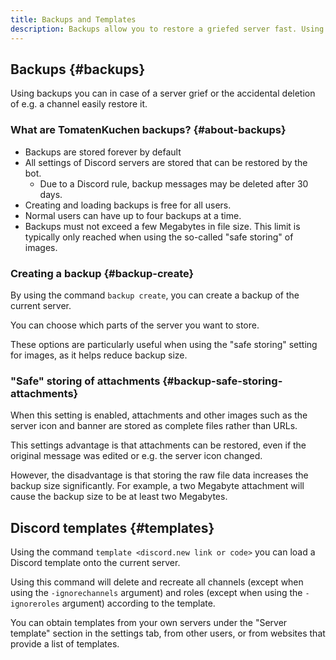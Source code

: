 ```yaml
---
title: Backups and Templates
description: Backups allow you to restore a griefed server fast. Using templates you can easily use from other users published server designs on an existing server.
---
```


## Backups {#backups}

Using backups you can in case of a server grief or the accidental deletion of e.g. a channel easily restore it.

### What are TomatenKuchen backups? {#about-backups}

- Backups are stored forever by default
- All settings of Discord servers are stored that can be restored by the bot.
	- Due to a Discord rule, backup messages may be deleted after 30 days.
- Creating and loading backups is free for all users.
- Normal users can have up to four backups at a time.
- Backups must not exceed a few Megabytes in file size. This limit is typically only reached when using the so-called "safe storing" of images.

### Creating a backup {#backup-create}

By using the command `backup create`, you can create a backup of the current server.

You can choose which parts of the server you want to store.

These options are particularly useful when using the "safe storing" setting for images, as it helps reduce backup size.

### "Safe" storing of attachments {#backup-safe-storing-attachments}

When this setting is enabled, attachments and other images such as the server icon and banner are stored as complete files rather than URLs.

This settings advantage is that attachments can be restored, even if the original message was edited or e.g. the server icon changed.

However, the disadvantage is that storing the raw file data increases the backup size significantly. For example, a two Megabyte attachment will cause the backup size to be at least two Megabytes.

## Discord templates {#templates}

Using the command `template <discord.new link or code>` you can load a Discord template onto the current server.

Using this command will delete and recreate all channels (except when using the `-ignorechannels` argument) and roles (except when using the `-ignoreroles` argument) according to the template.

You can obtain templates from your own servers under the "Server template" section in the settings tab, from other users, or from websites that provide a list of templates.
